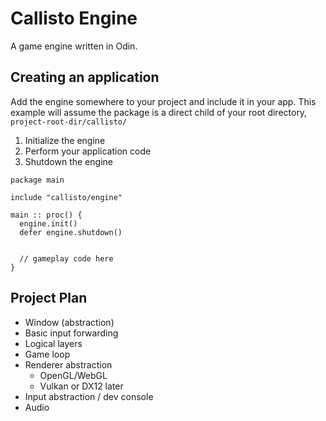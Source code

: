 # Callisto Engine

A game engine written in Odin.

## Creating an application

Add the engine somewhere to your project and include it in your app. This example will assume the package is a direct child of your root directory, `project-root-dir/callisto/`

1. Initialize the engine
2. Perform your application code
3. Shutdown the engine

```odin
package main

include "callisto/engine"

main :: proc() {
  engine.init()
  defer engine.shutdown()

  
  // gameplay code here
}
```

## Project Plan

- Window (abstraction)
- Basic input forwarding
- Logical layers
- Game loop
- Renderer abstraction
  - OpenGL/WebGL
  - Vulkan or DX12 later
- Input abstraction / dev console
- Audio